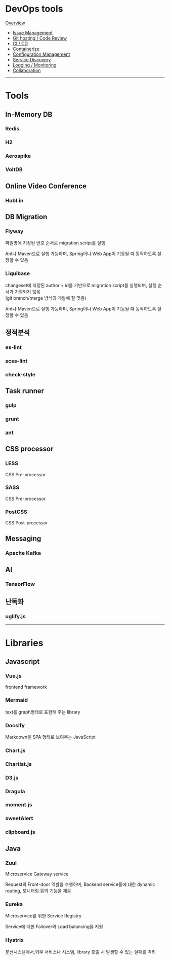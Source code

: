 
# DevOps tools
  [Overview](devops-tools/)
  
* [Issue Management](devops-tools/issue-management/)
* [Git hosting / Code Review](devops-tools/git-hosting/)
* [CI / CD](devops-tools/ci-cd/)
* [Containerize](devops-tools/containerize/)
* [Configuration Management](devops-tools/configuration-management/)
* [Service Discovery](devops-tools/service-discovery/)
* [Logging / Monitoring](devops-tools/monitor/)
* [Collaboration](devops-tools/collaboration/)


---

# Tools

## In-Memory DB

### Redis

### H2

### Aerospike

### VoltDB

## Online Video Conference

### Hubl.in

## DB Migration

### Flyway

파일명에 지정된 번호 순서로 migration script를 실행

Ant나 Maven으로 실행 가능하며, Spring이나 Web App이 기동될 때 동작하도록 설정할 수 있음

### Liquibase

changeset에 지정된 author + id를 기반으로 migration script를 실행되며, 실행 순서가 지정되지 않음<br>
(git branch/merge 방식의 개발에 잘 맞음)

Ant나 Maven으로 실행 가능하며, Spring이나 Web App이 기동될 때 동작하도록 설정할 수 있음

## 정적분석

### es-lint

### scss-lint

### check-style

## Task runner

### gulp

### grunt

### ant

## CSS processor

### LESS

CSS Pre-processor

### SASS

CSS Pre-processor

### PostCSS

CSS Post-processor

## Messaging

### Apache Kafka

## AI
### TensorFlow

## 난독화
### uglify.js

---

# Libraries

## Javascript

### Vue.js

frontend framework

### Mermaid

text를 graph형태로 표현해 주는 library

### Docsify

Markdown을 SPA 형태로 보여주는 JavaScript

### Chart.js

### Chartist.js

### D3.js

### Dragula

### moment.js

### sweetAlert

### clipboard.js

## Java

### Zuul
Microservice Gateway service

Request의 Front-door 역할을 수행하며, Backend service들에 대한 dynamic routing, 모니터링 등의 기능을 제공

### Eureka
Microservice를 위한 Service Registry

Service에 대한 Failover와 Load balancing을 지원

### Hystrix
분산시스템에서,외부 서비스나 시스템, library 호출 시 발생할 수 있는 실패를 격리


